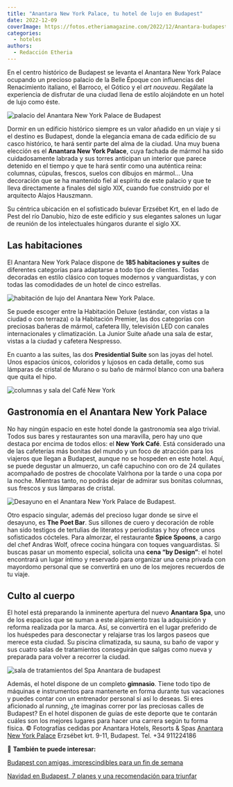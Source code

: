 ```yaml
---
title: "Anantara New York Palace, tu hotel de lujo en Budapest"
date: 2022-12-09
coverImage: https://fotos.etheriamagazine.com/2022/12/Anantara-budapest-fachada.jpg
categories: 
  - hoteles
authors: 
  - Redacción Etheria
---
```


En el centro histórico de Budapest se levanta el Anantara New York Palace ocupando un 
precioso palacio de la Belle Époque con influencias del Renacimiento italiano, el 
Barroco, el Gótico y el _art nouveau_. Regálate la experiencia de disfrutar de una 
ciudad llena de estilo alojándote en un hotel de lujo como éste. 

![palacio del Anantara New York Palace de Budapest](https://fotos.etheriamagazine.com/2022/12/Anantara-budapest-fachada.jpg "Fachada del Anantara New York Palace de Budapest.")

Dormir en un edificio histórico siempre es un valor añadido en un viaje y si el destino 
es Budapest, donde la elegancia emana de cada edificio de su casco histórico, te hará 
sentir parte del alma de la ciudad. Una muy buena elección es el **Anantara New York 
Palace**, cuya fachada de mármol ha sido cuidadosamente labrada y sus torres anticipan 
un interior que parece detenido en el tiempo y que te hará sentir como una auténtica 
reina: columnas, cúpulas, frescos, suelos con dibujos en mármol... Una decoración que se 
ha mantenido fiel al espíritu de este palacio y que te lleva directamente a finales del 
siglo XIX, cuando fue construido por el arquitecto Alajos Hauszmann. 

Su céntrica ubicación en el sofisticado bulevar Erzsébet Krt, en el lado de Pest del río 
Danubio, hizo de este edificio y sus elegantes salones un lugar de reunión de los 
intelectuales húngaros durante el siglo XX. 

## Las habitaciones

El Anantara New York Palace dispone de **185 habitaciones y suites** de diferentes 
categorías para adaptarse a todo tipo de clientes. Todas decoradas en estilo clásico con 
toques modernos y vanguardistas, y con todas las comodidades de un hotel de cinco 
estrellas. 

![habitación de lujo del Anantara New York Palace.](https://fotos.etheriamagazine.com/2022/12/Anantara-Budapest-habitacion-estandar.jpg "Habitación del Anantara New York Palace.")

Se puede escoger entre la Habitación Deluxe (estándar, con vistas a la ciudad o con 
terraza) o la Habitación Premier, las dos categorías con preciosas bañeras de mármol, 
cafetera Illy, televisión LED con canales internacionales y climatización. La Junior 
Suite añade una sala de estar, vistas a la ciudad y cafetera Nespresso. 

En cuanto a las suites, las dos **Presidential Suite** son las joyas del hotel. Unos 
espacios únicos, coloridos y lujosos en cada detalle, como sus lámparas de cristal de 
Murano o su baño de mármol blanco con una bañera que quita el hipo. 

![columnas y sala del Café New York](https://fotos.etheriamagazine.com/2022/12/Anantara-budapest-cafe.jpg "Café New York.")

## Gastronomía en el Anantara New York Palace

No hay ningún espacio en este hotel donde la gastronomía sea algo trivial. Todos sus 
bares y restaurantes son una maravilla, pero hay uno que destaca por encima de todos 
ellos: el **New York Café**. Está considerado una de las cafeterías más bonitas del 
mundo y un foco de atracción para los viajeros que llegan a Budapest, aunque no se 
hospeden en este hotel. Aquí, se puede degustar un almuerzo, un café capuchino con oro 
de 24 quilates acompañado de postres de chocolate Valrhona por la tarde o una copa por 
la noche. Mientras tanto, no podrás dejar de admirar sus bonitas columnas, sus frescos y 
sus lámparas de cristal. 

![Desayuno en el Anantara New York Palace de Budapest.](https://fotos.etheriamagazine.com/2022/12/Anantara-Budapest-desayuno.jpg "Desayuno en el Anantara New York Palace de Budapest.")

Otro espacio singular, además del precioso lugar donde se sirve el desayuno, es **The 
Poet Bar**. Sus sillones de cuero y decoración de roble han sido testigos de tertulias 
de literatos y periodistas y hoy ofrece unos sofisticados cócteles. Para almorzar, el 
restaurante **Spice Spoons**, a cargo del chef Andras Wolf, ofrece cocina húngara con 
toques vanguardistas. Si buscas pasar un momento especial, solicita una **cena “by 
Design”**: el hotel encontrará un lugar íntimo y reservado para organizar una cena 
privada con mayordomo personal que se convertirá en uno de los mejores recuerdos de tu 
viaje. 

## Culto al cuerpo

El hotel está preparando la inminente apertura del nuevo **Anantara Spa**, uno de los 
espacios que se suman a este alojamiento tras la adquisición y reforma realizada por la 
marca. Así, se convertirá en el lugar preferido de los huéspedes para desconectar y 
relajarse tras los largos paseos que merece esta ciudad. Su piscina climatizada, su 
sauna, su baño de vapor y sus cuatro salas de tratamientos conseguirán que salgas como 
nueva y preparada para volver a recorrer la ciudad. 

![sala de tratamientos del Spa Anantara de budapest](https://fotos.etheriamagazine.com/2022/12/Anantara-budapest-spa.jpg "Spa Anantara en el Anantara New York Palace de Budapest.")

Además, el hotel dispone de un completo **gimnasio**. Tiene todo tipo de máquinas e 
instrumentos para mantenerte en forma durante tus vacaciones y puedes contar con un 
entrenador personal si así lo deseas. Si eres aficionado al _running_, ¿te imaginas 
correr por las preciosas calles de Budapest? En el hotel disponen de guías de este 
deporte que te contarán cuáles son los mejores lugares para hacer una carrera según tu 
forma física. © Fotografías cedidas por Anantara Hotels, Resorts & Spas [Anantara New 
York Palace](https://www.anantara.com/es/new-york-palace-budapest) Erzsébet krt. 9-11, 
Budapest. Tel. +34 911224186 

📌 **También te puede interesar:** 

[Budapest con amigas, imprescindibles para un fin de 
semana](https://etheriamagazine.com/2019/10/25/que-ver-viaje-amigas-budapest-en-3-dias/) 

[Navidad en Budapest, 7 planes y una recomendación para 
triunfar](https://etheriamagazine.com/2021/12/13/mercadillos-de-navidad-en-budapest/)
